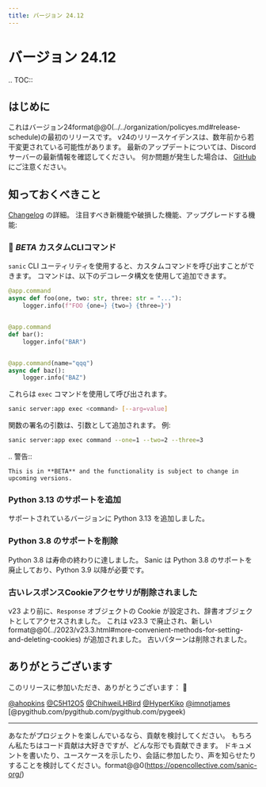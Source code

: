 ```yaml
---
title: バージョン 24.12
---
```


# バージョン 24.12

.. TOC::

## はじめに

これはバージョン24format@@0(../../organization/policyes.md#release-schedule)の最初のリリースです。  v24のリリースケイデンスは、数年前から若干変更されている可能性があります。 最新のアップデートについては、Discordサーバーの最新情報を確認してください。 何か問題が発生した場合は、 [GitHub](https://github.com/sanic-org/sanic/issues/new/choose) にご注意ください。

## 知っておくべきこと

[Changelog](../changelog.html) の詳細。 注目すべき新機能や破損した機能、アップグレードする機能:

### 👶 _BETA_ カスタムCLIコマンド

`sanic` CLI ユーティリティを使用すると、カスタムコマンドを呼び出すことができます。 コマンドは、以下のデコレータ構文を使用して追加できます。

```python
@app.command
async def foo(one, two: str, three: str = "..."):
    logger.info(f"FOO {one=} {two=} {three=}")


@app.command
def bar():
    logger.info("BAR")


@app.command(name="qqq")
async def baz():
    logger.info("BAZ")
```

これらは `exec` コマンドを使用して呼び出されます。

```sh
sanic server:app exec <command> [--arg=value]
```

関数の署名の引数は、引数として追加されます。 例:

```sh
sanic server:app exec command --one=1 --two=2 --three=3
```

.. 警告::

```
This is in **BETA** and the functionality is subject to change in upcoming versions.
```

### Python 3.13 のサポートを追加

サポートされているバージョンに Python 3.13 を追加しました。

### Python 3.8 のサポートを削除

Python 3.8 は寿命の終わりに達しました。 Sanic は Python 3.8 のサポートを廃止しており、Python 3.9 以降が必要です。

### 古いレスポンスCookieアクセサリが削除されました

v23 より前に、`Response` オブジェクトの Cookie が設定され、辞書オブジェクトとしてアクセスされました。 これは v23.3 で廃止され、新しい format@@0(../2023/v23.3.html#more-convenient-methods-for-setting-and-deleting-cookies) が追加されました。 古いパターンは削除されました。

## ありがとうございます

このリリースに参加いただき、ありがとうございます： :clap:

[@ahopkins](https://github.com/ahopkins)
[@C5H12O5](https://github.com/C5H12O5)
[@ChihweiLHBird](https://github.com/ChihweiLHBird)
[@HyperKiko](https://github.com/HyperKiko)
[@imnotjames](https://github.com/imnotes)
[@pygithub.com/pygithub.com/pygithub.com/pygeek)

---

あなたがプロジェクトを楽しんでいるなら、貢献を検討してください。 もちろん私たちはコード貢献は大好きですが、どんな形でも貢献できます。 ドキュメントを書いたり、ユースケースを示したり、会話に参加したり、声を知らせたりすることを検討してください。format@@0(https://opencollective.com/sanic-org/)
